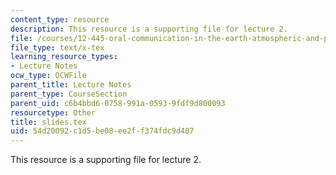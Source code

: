 ```yaml
---
content_type: resource
description: This resource is a supporting file for lecture 2.
file: /courses/12-445-oral-communication-in-the-earth-atmospheric-and-planetary-sciences-fall-2010/54d20092c1d5be08ee2ff374fdc9d407_slides.tex
file_type: text/x-tex
learning_resource_types:
- Lecture Notes
ocw_type: OCWFile
parent_title: Lecture Notes
parent_type: CourseSection
parent_uid: c6b4bbd6-0758-991a-0593-9fdf9d800093
resourcetype: Other
title: slides.tex
uid: 54d20092-c1d5-be08-ee2f-f374fdc9d407
---
```

This resource is a supporting file for lecture 2.

